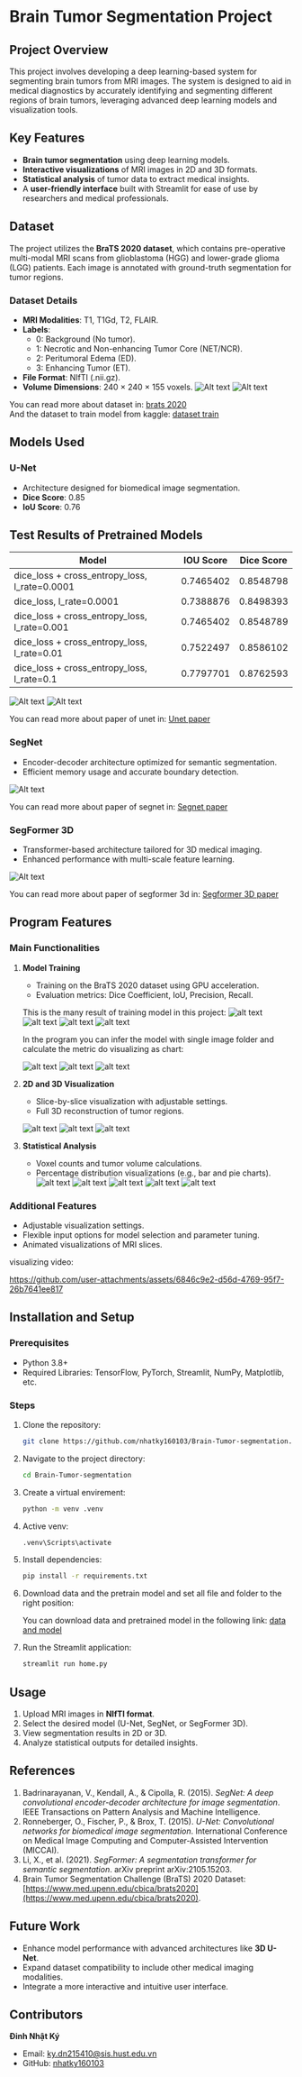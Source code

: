 # Brain Tumor Segmentation Project

## Project Overview
This project involves developing a deep learning-based system for segmenting brain tumors from MRI images. The system is designed to aid in medical diagnostics by accurately identifying and segmenting different regions of brain tumors, leveraging advanced deep learning models and visualization tools.

## Key Features
- **Brain tumor segmentation** using deep learning models.
- **Interactive visualizations** of MRI images in 2D and 3D formats.
- **Statistical analysis** of tumor data to extract medical insights.
- A **user-friendly interface** built with Streamlit for ease of use by researchers and medical professionals.

## Dataset
The project utilizes the **BraTS 2020 dataset**, which contains pre-operative multi-modal MRI scans from glioblastoma (HGG) and lower-grade glioma (LGG) patients. Each image is annotated with ground-truth segmentation for tumor regions.

### Dataset Details
- **MRI Modalities**: T1, T1Gd, T2, FLAIR.
- **Labels**:
  - 0: Background (No tumor).
  - 1: Necrotic and Non-enhancing Tumor Core (NET/NCR).
  - 2: Peritumoral Edema (ED).
  - 3: Enhancing Tumor (ET).
- **File Format**: NIfTI (.nii.gz).
- **Volume Dimensions**: 240 × 240 × 155 voxels.
![Alt text](data/image/brats_dataset.png)
![Alt text](data/image/brats_dataset2.png)



You can read more about dataset in:
[brats 2020](https://www.med.upenn.edu/cbica/brats2020/data.html)\
And the dataset to train model from kaggle: [dataset train](https://www.kaggle.com/datasets/awsaf49/brats2020-training-data)

## Models Used
### U-Net
- Architecture designed for biomedical image segmentation.
- **Dice Score**: 0.85
- **IoU Score**: 0.76

## Test Results of Pretrained Models
| Model                                         | IOU Score | Dice Score |
|-----------------------------------------------|-----------|------------|
| dice_loss + cross_entropy_loss, l_rate=0.0001 | 0.7465402 | 0.8548798  |
| dice_loss, l_rate=0.0001                      | 0.7388876 | 0.8498393  |
| dice_loss + cross_entropy_loss, l_rate=0.001  | 0.7465402 | 0.8548789  |
| dice_loss + cross_entropy_loss, l_rate=0.01   | 0.7522497 | 0.8586102  |
| dice_loss + cross_entropy_loss, l_rate=0.1    | 0.7797701 | 0.8762593  |

![Alt text](data/image/unet_structure.png)
![Alt text](data/image/predict_single.png)


You can read more about paper of unet in: [Unet paper](https://arxiv.org/pdf/1505.04597)

### SegNet
- Encoder-decoder architecture optimized for semantic segmentation.
- Efficient memory usage and accurate boundary detection.

![Alt text](data/image/segnet_architecture.png)

You can read more about paper of segnet in: [Segnet paper](https://arxiv.org/pdf/1511.00561)

### SegFormer 3D
- Transformer-based architecture tailored for 3D medical imaging.
- Enhanced performance with multi-scale feature learning.

![Alt text](data/image/segformer3d_architecture.png)


You can read more about paper of segformer 3d in: [Segformer 3D paper](https://arxiv.org/pdf/2404.10156)

## Program Features
### Main Functionalities
1. **Model Training**
   - Training on the BraTS 2020 dataset using GPU acceleration.
   - Evaluation metrics: Dice Coefficient, IoU, Precision, Recall.

   This is the many result of training model in this project:
   ![alt text](data/image/result4.png)
   ![alt text](data/image/metric.png)
   ![alt text](data/image/multi_class_result.png)
   ![alt text](data/image/multiclass_result3.png)


   In the program you can infer the model with single image folder and calculate the metric do visualizing as chart:

    ![alt text](data/image/metric_per_instance.png)
    ![alt text](data/image/metric_per_instance2.png)
    ![alt text](data/image/metric_per_instance3.png)
2. **2D and 3D Visualization**
   - Slice-by-slice visualization with adjustable settings.
   - Full 3D reconstruction of tumor regions.

    ![alt text](data/image/3d_param_and_image.png)
    ![alt text](data/image/3d_orther_color.png)
    ![alt text](data/image/3d_orther_mode.png)


3. **Statistical Analysis**
   - Voxel counts and tumor volume calculations.
   - Percentage distribution visualizations (e.g., bar and pie charts).
 ![alt text](data/image/medical_class_percent.png)
 ![alt text](data/image/medical_chart_1.png)
 ![alt text](data/image/medical_chart_2.png)
 ![alt text](data/image/medical_metric.png)
 ![alt text](data/image/medical_position_metric.png)
### Additional Features
- Adjustable visualization settings.
- Flexible input options for model selection and parameter tuning.
- Animated visualizations of MRI slices.

visualizing video:


https://github.com/user-attachments/assets/6846c9e2-d56d-4769-95f7-26b7641ee817



## Installation and Setup
### Prerequisites
- Python 3.8+
- Required Libraries: TensorFlow, PyTorch, Streamlit, NumPy, Matplotlib, etc.

### Steps
1. Clone the repository:
   ```bash
   git clone https://github.com/nhatky160103/Brain-Tumor-segmentation.git
   ```
2. Navigate to the project directory:
   ```bash
   cd Brain-Tumor-segmentation
   ```
2. Create a virtual envirement:
   ```bash
   python -m venv .venv
   ```

2. Active venv:
   ```bash
   .venv\Scripts\activate
   ```

3. Install dependencies:
   ```bash
   pip install -r requirements.txt
   ```
3. Download data and the pretrain model and set all file and folder to the right position:

    You can download data and pretrained model in the following link:
    [data and model](https://drive.google.com/drive/folders/1LN6Ga4gfNvOtDaRi7E_c9AeqyJ3cSH3Z?usp=sharing)

4. Run the Streamlit application:
   ```bash
   streamlit run home.py
   ```

## Usage
1. Upload MRI images in **NIfTI format**.
2. Select the desired model (U-Net, SegNet, or SegFormer 3D).
3. View segmentation results in 2D or 3D.
4. Analyze statistical outputs for detailed insights.


## References
1. Badrinarayanan, V., Kendall, A., & Cipolla, R. (2015). *SegNet: A deep convolutional encoder-decoder architecture for image segmentation*. IEEE Transactions on Pattern Analysis and Machine Intelligence.
2. Ronneberger, O., Fischer, P., & Brox, T. (2015). *U-Net: Convolutional networks for biomedical image segmentation*. International Conference on Medical Image Computing and Computer-Assisted Intervention (MICCAI).
3. Li, X., et al. (2021). *SegFormer: A segmentation transformer for semantic segmentation*. arXiv preprint arXiv:2105.15203.
4. Brain Tumor Segmentation Challenge (BraTS) 2020 Dataset: [https://www.med.upenn.edu/cbica/brats2020](https://www.med.upenn.edu/cbica/brats2020).

## Future Work
- Enhance model performance with advanced architectures like **3D U-Net**.
- Expand dataset compatibility to include other medical imaging modalities.
- Integrate a more interactive and intuitive user interface.

## Contributors
**Đinh Nhật Ký**  
- Email: [ky.dn215410@sis.hust.edu.vn](mailto:ky.dn215410@sis.hust.edu.vn)  
- GitHub: [nhatky160103](https://github.com/nhatky160103)
